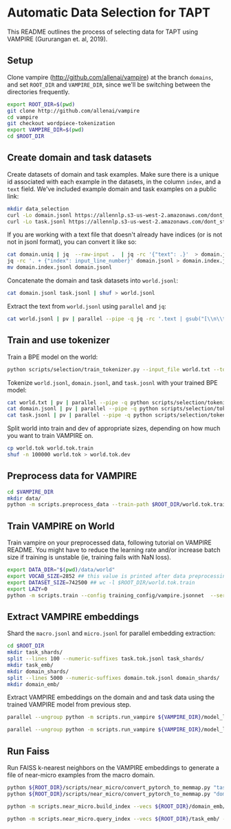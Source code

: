 # Automatic Data Selection for TAPT

This README outlines the process of selecting data for TAPT using VAMPIRE (Gururangan et. al, 2019).


## Setup

Clone vampire (http://github.com/allenai/vampire) at the branch `domains`, and set `ROOT_DIR` and `VAMPIRE_DIR`, since we'll be switching between the directories frequently.

```bash
export ROOT_DIR=$(pwd)
git clone http://github.com/allenai/vampire
cd vampire
git checkout wordpiece-tokenization
export VAMPIRE_DIR=$(pwd)
cd $ROOT_DIR
```

## Create domain and task datasets

Create datasets of domain and task examples. Make sure there is a unique id associated with each example in the datasets, in the column `index`, and a `text` field. We've included example domain and task examples on a public link:

```bash
mkdir data_selection
curl -Lo domain.jsonl https://allennlp.s3-us-west-2.amazonaws.com/dont_stop_pretraining/examples/domain.jsonl
curl -Lo task.jsonl https://allennlp.s3-us-west-2.amazonaws.com/dont_stop_pretraining/examples/task.jsonl
```

If you are working with a text file that doesn't already have indices (or is not not in jsonl format), you can convert it like so:

```bash
cat domain.uniq | jq  --raw-input .  | jq -rc '{"text": .}'  > domain.jsonl
jq -rc '. + {"index": input_line_number}' domain.jsonl > domain.index.jsonl 
mv domain.index.jsonl domain.jsonl
```
<!-- 
```bash
pigz -dc macro.jsonl.gz | pv | parallel --pipe -q jq -rc '.text | gsub("[\\n\\t]"; "")' | parallel --pipe -q awk 'length>3' | parallel --pipe -q jq  --raw-input .  | parallel --pipe -q jq -rc '{"text": .}' | pigz > macro.txt.noshorts.gz
pigz -dc merged.txt.gz | pv | parallel --pipe -q awk 'length>3' | parallel --pipe -q jq  --raw-input .  | parallel --pipe -q jq -rc '{"text": .}' | pigz > cs.macro.txt.noshorts.gz
zcat macro.txt.noshorts.gz | pv | sort | uniq -u | pigz > macro.txt.uniq.gz
zcat macro.txt.noshorts.gz | pv | parallel --pipe -q jq -rc '.text | gsub("[\\n\\t]"; "")' | parallel --pipe -q sort | uniq -u | pigz > macro.txt.uniq.gz
zcat macro.txt.uniq.gz | pv | perl -ne 'print if (rand() < .01)' > macro.txt
cat macro.txt | jq  --raw-input .  | jq -rc '{"text": .}'  > macro.jsonl
cat micro.txt | jq  --raw-input .  | jq -rc '{"text": .}'  > micro.jsonl
jq -rc '. + {"index": input_line_number}' train.sciie.jsonl > sciie.micro.index.jsonl
jq -rc '. + {"index": input_line_number}' cs.macro.jsonl > cs.macro.index.jsonl
mv sciie.micro.index.jsonl sciie.micro.jsonl
mv cs.macro.index.jsonl cs.macro.jsonl
``` -->

Concatenate the domain and task datasets into `world.jsonl`:

```bash
cat domain.jsonl task.jsonl | shuf > world.jsonl
```

Extract the text from `world.jsonl` using `parallel` and `jq`:

```bash
cat world.jsonl | pv | parallel --pipe -q jq -rc '.text | gsub("[\\n\\t]"; "")' > world.txt
```

## Train and use tokenizer

Train a BPE model on the world:

```bash
python scripts/selection/train_tokenizer.py --input_file world.txt --tokenizer_type BPE --serialization_dir world.bpe.model --vocab_size 5000
```

Tokenize `world.jsonl`, `domain.jsonl`, and `task.josnl` with your trained BPE model:

```bash
cat world.txt | pv | parallel --pipe -q python scripts/selection/tokenize.py --tokenizer world.bpe.model --lower  > world.tok
cat domain.jsonl | pv | parallel --pipe -q python scripts/selection/tokenize.py --tokenizer world.bpe.model --json --lower > domain.tok.jsonl
cat task.jsonl | pv | parallel --pipe -q python scripts/selection/tokenize.py --tokenizer world.bpe.model --json --lower > task.tok.jsonl
```

Split world into train and dev of appropriate sizes, depending on how much you want to train VAMPIRE on.

```bash
cp world.tok world.tok.train
shuf -n 100000 world.tok > world.tok.dev
```

## Preprocess data for VAMPIRE

```bash
cd $VAMPIRE_DIR
mkdir data/
python -m scripts.preprocess_data --train-path $ROOT_DIR/world.tok.train --dev-path $ROOT_DIR/world.tok.dev --serialization-dir ${VAMPIRE_DIR}/data/world
```

## Train VAMPIRE on World

Train vampire on your preprocessed data, following tutorial on VAMPIRE README. You might have to reduce the learning rate and/or increase batch size if training is unstable (ie, training fails with NaN loss).

```bash
export DATA_DIR="$(pwd)/data/world"
export VOCAB_SIZE=2852 ## this value is printed after data preprocessing in previous step
export DATASET_SIZE=742500 ## wc -l $ROOT_DIR/world.tok.train
export LAZY=0
python -m scripts.train --config training_config/vampire.jsonnet  --serialization-dir model_logs/vampire-world --environment VAMPIRE  --device 0  -o
```


## Extract VAMPIRE embeddings

Shard the `macro.jsonl` and `micro.jsonl` for parallel embedding extraction:

```bash
cd $ROOT_DIR
mkdir task_shards/
split --lines 100 --numeric-suffixes task.tok.jsonl task_shards/
mkdir task_emb/
mkdir domain_shards/
split --lines 5000 --numeric-suffixes domain.tok.jsonl domain_shards/
mkdir domain_emb/
```

Extract VAMPIRE embeddings on the domain and and task data using the trained VAMPIRE model from previous step.

```bash
parallel --ungroup python -m scripts.run_vampire ${VAMPIRE_DIR}/model_logs/vampire-world/model.tar.gz {1} --batch 64 --include-package vampire --predictor vampire --output-file ${ROOT_DIR}/task_emb/{1/.} --silent ::: ${ROOT_DIR}/task_shards/*

parallel --ungroup python -m scripts.run_vampire ${VAMPIRE_DIR}/model_logs/vampire-world/model.tar.gz {1} --batch 64 --include-package vampire --predictor vampire --output-file ${ROOT_DIR}/domain_emb/{1/.} --silent ::: ${ROOT_DIR}/domain_shards/*
```

## Run Faiss

Run FAISS k-nearest neighbors on the VAMPIRE embeddings to generate a file of near-micro examples from the macro domain.

```bash
python ${ROOT_DIR}/scripts/near_micro/convert_pytorch_to_memmap.py "task_emb/*"
python ${ROOT_DIR}/scripts/near_micro/convert_pytorch_to_memmap.py "domain_emb/*"

python -m scripts.near_micro.build_index --vecs ${ROOT_DIR}/domain_emb/ --text ${ROOT_DIR}/domain.jsonl --dim 64 --serialization_dir domain_index --index_type "Flat" --device 0 --batch-size 64

python -m scripts.near_micro.query_index --vecs ${ROOT_DIR}/task_emb/ --text ${ROOT_DIR}/task.jsonl --dim 64 --load-index domain_index --device 0 --batch-size 32 --k 5 --inspect > selected.knn.5
```
